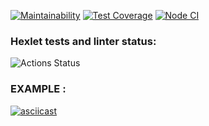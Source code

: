 [![Maintainability](https://api.codeclimate.com/v1/badges/099d6254d37dbb3e28a2/maintainability)](https://codeclimate.com/github/Foppp/frontend-project-lvl2/maintainability)   [![Test Coverage](https://api.codeclimate.com/v1/badges/099d6254d37dbb3e28a2/test_coverage)](https://codeclimate.com/github/Foppp/frontend-project-lvl2/test_coverage)   [![Node CI](https://github.com/Foppp/frontend-project-lvl2/workflows/Node%20CI/badge.svg)](https://github.com/Foppp/frontend-project-lvl2/actions)

### Hexlet tests and linter status:
![Actions Status](/workflows/hexlet-check/badge.svg)

### EXAMPLE :

[![asciicast](https://asciinema.org/a/Edv7YPfR3CsQ4nAKgrG5761ED.svg)](https://asciinema.org/a/Edv7YPfR3CsQ4nAKgrG5761ED)
